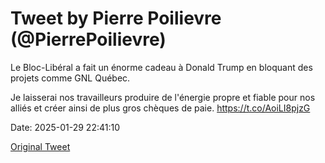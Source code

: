# Tweet by Pierre Poilievre (@PierrePoilievre)

Le Bloc-Libéral a fait un énorme cadeau à Donald Trump en bloquant des projets comme GNL Québec.

Je laisserai nos travailleurs produire de l'énergie propre et fiable pour nos alliés et créer ainsi de plus gros chèques de paie. https://t.co/AoiLI8pjzG

Date: 2025-01-29 22:41:10

[Original Tweet](https://x.com/PierrePoilievre/status/1884733554623479819)
